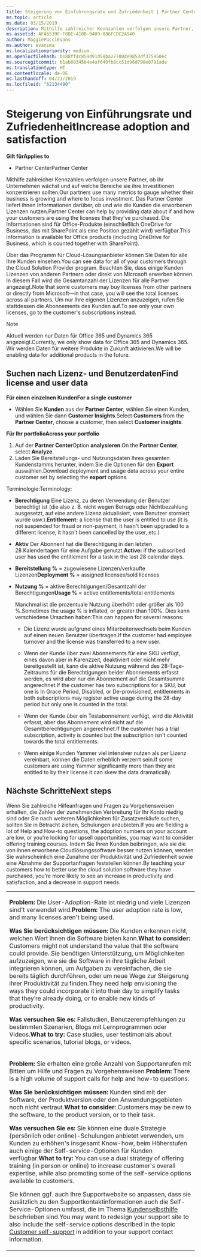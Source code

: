 ```yaml
---
title: Steigerung von Einführungsrate und Zufriedenheit | Partner Center
ms.topic: article
ms.date: 03/15/2019
description: Mithilfe zahlreicher Kennzahlen verfolgen unsere Partner, ob ihr Unternehmen wächst und auf welche Bereiche sie ihre Investitionen konzentrieren sollten. Das Partner Center liefert ihnen Informationen darüber, ob und wie die Kunden die erworbenen Lizenzen nutzen.
ms.assetid: AFA6539F-F8DE-410B-9409-886FCDC2A940
author: MaggiePucciEvans
ms.author: evansma
ms.localizationpriority: medium
ms.openlocfilehash: b188ff4c859d91d58ba27700de9853df375950ec
ms.sourcegitcommit: b1ab80345b4e4af649fb8cc51d96d798e0791ade
ms.translationtype: HT
ms.contentlocale: de-DE
ms.lasthandoff: 04/23/2019
ms.locfileid: "62134490"
---
```

# <a name="increase-adoption-and-satisfaction"></a><span data-ttu-id="56a52-104">Steigerung von Einführungsrate und Zufriedenheit</span><span class="sxs-lookup"><span data-stu-id="56a52-104">Increase adoption and satisfaction</span></span>

<span data-ttu-id="56a52-105">**Gilt für**</span><span class="sxs-lookup"><span data-stu-id="56a52-105">**Applies to**</span></span>

-  <span data-ttu-id="56a52-106">Partner Center</span><span class="sxs-lookup"><span data-stu-id="56a52-106">Partner Center</span></span>

<span data-ttu-id="56a52-107">Mithilfe zahlreicher Kennzahlen verfolgen unsere Partner, ob ihr Unternehmen wächst und auf welche Bereiche sie ihre Investitionen konzentrieren sollten.</span><span class="sxs-lookup"><span data-stu-id="56a52-107">Our partners use many metrics to gauge whether their business is growing and where to focus investment.</span></span> <span data-ttu-id="56a52-108">Das Partner Center liefert ihnen Informationen darüber, ob und wie die Kunden die erworbenen Lizenzen nutzen.</span><span class="sxs-lookup"><span data-stu-id="56a52-108">Partner Center can help by providing data about if and how your customers are using the licenses that they've purchased.</span></span> <span data-ttu-id="56a52-109">Die Informationen sind für Office-Produkte (einschließlich OneDrive for Business, das mit SharePoint als eine Position gezählt wird) verfügbar.</span><span class="sxs-lookup"><span data-stu-id="56a52-109">This information is available for Office products (including OneDrive for Business, which is counted together with SharePoint).</span></span>

<span data-ttu-id="56a52-110">Über das Programm für Cloud-Lösungsanbieter können Sie Daten für alle Ihre Kunden einsehen.</span><span class="sxs-lookup"><span data-stu-id="56a52-110">You can see data for all of your customers through the Cloud Solution Provider program.</span></span> <span data-ttu-id="56a52-111">Beachten Sie, dass einige Kunden Lizenzen von anderen Partnern oder direkt von Microsoft erwerben können. In diesem Fall wird die Gesamtanzahl der Lizenzen für alle Partner angezeigt.</span><span class="sxs-lookup"><span data-stu-id="56a52-111">Note that some customers may buy licenses from other partners or directly from Microsoft—in that case, you will see the total licenses across all partners.</span></span> <span data-ttu-id="56a52-112">Um nur Ihre eigenen Lizenzen anzuzeigen, rufen Sie stattdessen die Abonnements des Kunden auf.</span><span class="sxs-lookup"><span data-stu-id="56a52-112">To see only your own licenses, go to the customer's subscriptions instead.</span></span>

> [!NOTE]  
>  <span data-ttu-id="56a52-113">Aktuell werden nur Daten für Office 365 und Dynamics 365 angezeigt.</span><span class="sxs-lookup"><span data-stu-id="56a52-113">Currently, we only show data for Office 365 and Dynamics 365.</span></span> <span data-ttu-id="56a52-114">Wir werden Daten für weitere Produkte in Zukunft aktivieren.</span><span class="sxs-lookup"><span data-stu-id="56a52-114">We will be enabling data for additional products in the future.</span></span>

## <a name="find-license-and-user-data"></a><span data-ttu-id="56a52-115">Suchen nach Lizenz- und Benutzerdaten</span><span class="sxs-lookup"><span data-stu-id="56a52-115">Find license and user data</span></span>


<span data-ttu-id="56a52-116">**Für einen einzelnen Kunden**</span><span class="sxs-lookup"><span data-stu-id="56a52-116">**For a single customer**</span></span>

-   <span data-ttu-id="56a52-117">Wählen Sie **Kunden** aus der **Partner Center**, wählen Sie einen Kunden, und wählen Sie dann **Customer Insights**.</span><span class="sxs-lookup"><span data-stu-id="56a52-117">Select **Customers** from the **Partner Center**, choose a customer, then select **Customer insights**.</span></span>

<span data-ttu-id="56a52-118">**Für Ihr portfolio**</span><span class="sxs-lookup"><span data-stu-id="56a52-118">**Across your portfolio**</span></span>

1.  <span data-ttu-id="56a52-119">Auf der **Partner Center**Option **analysieren**.</span><span class="sxs-lookup"><span data-stu-id="56a52-119">On the **Partner Center**, select **Analyze**.</span></span>
2.  <span data-ttu-id="56a52-120">Laden Sie Bereitstellungs- und Nutzungsdaten Ihres gesamten Kundenstamms herunter, indem Sie die Optionen für den **Export** auswählen.</span><span class="sxs-lookup"><span data-stu-id="56a52-120">Download deployment and usage data across your entire customer set by selecting the **export** options.</span></span>

<span data-ttu-id="56a52-121">Terminologie:</span><span class="sxs-lookup"><span data-stu-id="56a52-121">Terminology:</span></span>

-   <span data-ttu-id="56a52-122">**Berechtigung** Eine Lizenz, zu deren Verwendung der Benutzer berechtigt ist (die also z. B. nicht wegen Betrugs oder Nichtbezahlung ausgesetzt, auf eine andere Lizenz aktualisiert, vom Benutzer storniert wurde usw.).</span><span class="sxs-lookup"><span data-stu-id="56a52-122">**Entitlement:** a license that the user is entitled to use (it is not suspended for fraud or non-payment, it hasn't been upgraded to a different license, it hasn't been cancelled by the user, etc.)</span></span>

-   <span data-ttu-id="56a52-123">**Aktiv** Der Abonnent hat die Berechtigung in den letzten 28 Kalendertagen für eine Aufgabe genutzt.</span><span class="sxs-lookup"><span data-stu-id="56a52-123">**Active:** if the subscribed user has used the entitlement for a task in the last 28 calendar days.</span></span>

-   <span data-ttu-id="56a52-124">**Bereitstellung %** = zugewiesene Lizenzen/verkaufte Lizenzen</span><span class="sxs-lookup"><span data-stu-id="56a52-124">**Deployment %** = assigned licenses/sold licenses</span></span>

-   <span data-ttu-id="56a52-125">**Nutzung %** = aktive Berechtigungen/Gesamtzahl der Berechtigungen</span><span class="sxs-lookup"><span data-stu-id="56a52-125">**Usage %** = active entitlements/total entitlements</span></span>

    <span data-ttu-id="56a52-126">Manchmal ist die prozentuale Nutzung überhöht oder größer als 100 %.</span><span class="sxs-lookup"><span data-stu-id="56a52-126">Sometimes the usage % is inflated, or greater than 100%.</span></span> <span data-ttu-id="56a52-127">Dies kann verschiedene Ursachen haben:</span><span class="sxs-lookup"><span data-stu-id="56a52-127">This can happen for several reasons:</span></span>

    -   <span data-ttu-id="56a52-128">Die Lizenz wurde aufgrund eines Mitarbeiterwechsels beim Kunden auf einen neuen Benutzer übertragen.</span><span class="sxs-lookup"><span data-stu-id="56a52-128">If the customer had employee turnover and the license was transferred to a new user.</span></span>

    -   <span data-ttu-id="56a52-129">Wenn der Kunde über zwei Abonnements für eine SKU verfügt, eines davon aber in Karenzzeit, deaktiviert oder nicht mehr bereitgestellt ist, kann die aktive Nutzung während des 28-Tage-Zeitraums für die Berechtigungen beider Abonnements erfasst werden, es wird aber nur ein Abonnement auf die Gesamtsumme angerechnet.</span><span class="sxs-lookup"><span data-stu-id="56a52-129">If the customer has two subscriptions for a SKU, but one is In Grace Period, Disabled, or De-provisioned, entitlements in both subscriptions may register active usage during the 28-day period but only one is counted in the total.</span></span>

    -   <span data-ttu-id="56a52-130">Wenn der Kunde über ein Testabonnement verfügt, wird die Aktivität erfasst, aber das Abonnement wird nicht auf die Gesamtberechtigungen angerechnet.</span><span class="sxs-lookup"><span data-stu-id="56a52-130">If the customer has a trial subscription, activity is counted but the subscription isn't counted towards the total entitlements.</span></span>

    -   <span data-ttu-id="56a52-131">Wenn einige Kunden Yammer viel intensiver nutzen als per Lizenz vereinbart, können die Daten erheblich verzerrt sein.</span><span class="sxs-lookup"><span data-stu-id="56a52-131">If some customers are using Yammer significantly more than they are entitled to by their license it can skew the data dramatically.</span></span>

## <a name="next-steps"></a><span data-ttu-id="56a52-132">Nächste Schritte</span><span class="sxs-lookup"><span data-stu-id="56a52-132">Next steps</span></span>


<span data-ttu-id="56a52-133">Wenn Sie zahlreiche Hilfeanfragen und Fragen zu Vorgehensweisen erhalten, die Zahlen der zunehmenden Verbreitung für Ihr Konto niedrig sind oder Sie nach weiteren Möglichkeiten für Zusatzverkäufe suchen, sollten Sie in Betracht ziehen, Schulungen anzubieten.</span><span class="sxs-lookup"><span data-stu-id="56a52-133">If you are fielding a lot of Help and How-to questions, the adoption numbers on your account are low, or you’re looking for upsell opportunities, you may want to consider offering training courses.</span></span> <span data-ttu-id="56a52-134">Indem Sie Ihren Kunden beibringen, wie sie die von ihnen erworbene Cloudlösungssoftware besser nutzen können, werden Sie wahrscheinlich eine Zunahme der Produktivität und Zufriedenheit sowie eine Abnahme der Supportanfragen feststellen können.</span><span class="sxs-lookup"><span data-stu-id="56a52-134">By teaching your customers how to better use the cloud solution software they have purchased, you’re more likely to see an increase in productivity and satisfaction, and a decrease in support needs.</span></span>

<table>
<colgroup>
<col width="100%" />
</colgroup>
<tbody>
<tr class="odd">
<td><p><span data-ttu-id="56a52-135"><strong>Problem:</strong> Die User-Adoption-Rate ist niedrig und viele Lizenzen sind&#39;t verwendet wird.</span><span class="sxs-lookup"><span data-stu-id="56a52-135"><strong>Problem:</strong> The user adoption rate is low, and many licenses aren&#39;t being used.</span></span></p>
<p><span data-ttu-id="56a52-136"><strong>Was Sie berücksichtigen müssen:</strong> Die Kunden erkennen nicht, welchen Wert ihnen die Software bieten kann.</span><span class="sxs-lookup"><span data-stu-id="56a52-136"><strong>What to consider:</strong> Customers might not understand the value that the software could provide.</span></span> <span data-ttu-id="56a52-137">Sie benötigen Unterstützung, um Möglichkeiten aufzuzeigen, wie sie die Software in ihre tägliche Arbeit integrieren können, um Aufgaben zu vereinfachen, die sie bereits täglich durchführen, oder um neue Wege zur Steigerung ihrer Produktivität zu finden.</span><span class="sxs-lookup"><span data-stu-id="56a52-137">They need help envisioning the ways they could incorporate it into their day to simplify tasks that they’re already doing, or to enable new kinds of productivity.</span></span></p>
<p><span data-ttu-id="56a52-138"><strong>Was versuchen Sie es:</strong> Fallstudien, Benutzerempfehlungen zu bestimmten Szenarien, Blogs mit Lernprogrammen oder Videos.</span><span class="sxs-lookup"><span data-stu-id="56a52-138"><strong>What to try:</strong> Case studies, user testimonials about specific scenarios, tutorial blogs, or videos.</span></span></p></td>
</tr>
<tr class="even">
<td><p><span data-ttu-id="56a52-139"><strong>Problem:</strong> Sie erhalten eine große Anzahl von Supportanrufen mit Bitten um Hilfe und Fragen zu Vorgehensweisen.</span><span class="sxs-lookup"><span data-stu-id="56a52-139"><strong>Problem:</strong> There is a high volume of support calls for help and how-to questions.</span></span></p>
<p><span data-ttu-id="56a52-140"><strong>Was Sie berücksichtigen müssen:</strong> Kunden sind mit der Software, der Produktversion oder den Anwendungsgebieten noch nicht vertraut.</span><span class="sxs-lookup"><span data-stu-id="56a52-140"><strong>What to consider:</strong> Customers may be new to the software, to the product version, or to their task.</span></span></p>
<p><span data-ttu-id="56a52-141"><strong>Was versuchen Sie es:</strong> Sie können eine duale Strategie (persönlich oder online)-Schulungen anbietet verwenden, um Kunden zu erhöhen&#39;s insgesamt Know-how, beim Höherstufen auch einige der Self-service-Optionen für Kunden verfügbar.</span><span class="sxs-lookup"><span data-stu-id="56a52-141"><strong>What to try:</strong> You can use a dual strategy of offering training (in person or online) to increase customer&#39;s overall expertise, while also promoting some of the self-service options available to customers.</span></span></p>
<p><span data-ttu-id="56a52-142">Sie können ggf. auch Ihre Supportwebsite so anpassen, dass sie zusätzlich zu den Supportkontaktinformationen auch die Self-Service-Optionen umfasst, die im Thema <a href="customer-self-support.md" data-raw-source="[Customer self-support](customer-self-support.md)">Kundenselbsthilfe</a> beschrieben sind.</span><span class="sxs-lookup"><span data-stu-id="56a52-142">You may want to redesign your support site to also include the self-service options described in the topic <a href="customer-self-support.md" data-raw-source="[Customer self-support](customer-self-support.md)">Customer self-support</a> in addition to your support contact information.</span></span></p></td>
</tr>
</tbody>
</table>

 

 

 



